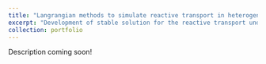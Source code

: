 ```yaml
---
title: "Langrangian methods to simulate reactive transport in heterogeneous aquifers"
excerpt: "Development of stable solution for the reactive transport under complex conditions using particle tracking methods<br/><img src='/images/fig_MRMT_Rx.png'>"
collection: portfolio
---
```


Description coming soon!
